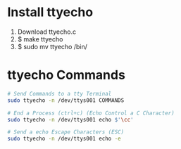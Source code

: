 # Install ttyecho

1. Download ttyecho.c
2. $ make ttyecho
3. $ sudo mv ttyecho /bin/

# ttyecho Commands
```sh
# Send Commands to a tty Terminal
sudo ttyecho -n /dev/ttys001 COMMANDS

# End a Process (ctrl+c) (Echo Control a C Character)
sudo ttyecho -n /dev/ttys001 echo $'\cc'

# Send a echo Escape Characters (ESC)
sudo ttyecho -n /dev/ttys001 echo -e

```
